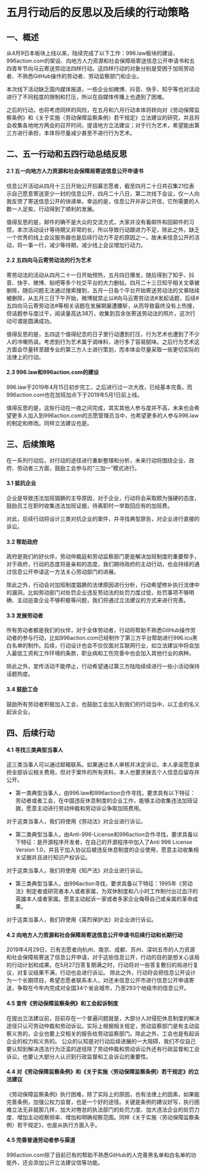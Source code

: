 # 五月行动后的反思以及后续的行动策略
## 一、概述
从4月9日本板块上线以来，陆续完成了以下工作：996.law板块的建设、996action.com的架设、向地方人力资源和社会保障局寄送信息公开申请书和五四青年节向马云寄送劳动法四样行动。这四样行动的对象分别是受困于加班劳动者、不熟悉GitHub操作的劳动者、劳动监察部门和企业。

本次线下活动缺乏国内媒体报道，一些企业如微博、抖音、快手、知乎等也对活动进行了不同程度的限制和打压，所以在自媒体传播上也遇到了困难。

之后的行动，也将考虑同样的风险，在五月和六月行动本体将转向对《劳动保障监察条例》和《关于实施〈劳动保障监察条例〉若干规定》立法建议的研究，并且将会收集各地地方两会的召开时间，提请地方立法建议；对于行为艺术，希望能由第三方进行承担，本体将尽量减少甚至不进行行为艺术。
## 二、五一行动和五四行动总结反思
#### 2.1 五一向地方人力资源和社会保障局寄送信息公开申请书
信息公开活动从四月十三日开始公开招募志愿者，截至四月二十日共召集21位表示自己愿意寄送至少一封的信息公开，四月二十八日，第二次线下会议，仅一人向我反馈了寄送信息公开的快递单。幸运的是，信息公开并非公开信，它所需要的人数一人足矣，行动得到了顺利的发展。

值得反思的是，邮件的确不是大众的交流方式，大家并没有看邮件和回邮件的习惯，本次活动设计等待期又非常的长，所以导致行动跟进力不足，除此之外，缺乏一个优秀的线上会议服务器也是后续行动力不足的原因之一。故未来信息公开的活动，将一事一行，减少等待期，减少线上会议增加行动力。
#### 2.2 五四向马云寄劳动法的行为艺术
寄劳动法的活动从四月二十一日开始预热，五月四日爆发，随后得到了知乎、抖音、快手、微博、贴吧等多个社交平台的大力删帖。四月二十三日知乎相关文章被删除，随后问题无法通过搜索搜到，五月一日各个平台开始寄送劳动法的文章陆续被删除，从五月三日下午开始，微博就禁止以#向马云寄劳动法#发起话题，后续#五四向马云寄劳动法#等相关话题在发展期屡遭腰斩，从而导致最终没有上热搜，但话题参与度过千，阅读量高达38万，收集到百余张寄送劳动法的照片，这次行动可谓是圆满成功。

值得反思的是，五四这个值得纪念的日子里行动遭到打压，行为艺术也遭到了不少人的冷嘲热讽。考虑到行为艺术属于调味料，进行多了容易腻味。之后行为艺术这方面会尽量转至跟专业的第三方人士进行策划，而本体会尽量采取一些更切实际的法律上的行动。
#### 2.3 996.law和996action.com的建设
996.law于2019年4月15日初步完工，之后进行过一次大改，已经基本完善。而996action.com也在加班加点下于2019年5月1日前上线。

值得反思的是，这些行动在一夜之间完成，其实其他人参与度并不高，未来也会希望更多人加入到996action.com的志愿管理员当中，也希望更多的人参与996.law的制定和修改。同样立法建议也是。
## 三、后续策略
在一系列行动后，对行动的途径进行重新整理和分析，未来行动将围绕企业、政府、劳动者三方面，鼓励工会参与的“三加一”模式进行。
#### 3.1 抵抗企业
企业是导致违法加班猖獗的主导原因，对于企业，行动将会采取颇为强硬的态度，鼓励员工在职时收集违法加班证据，待离职时一举取回应有的加班费。

对此，后续行动将设计三类对抗企业的案件，并寻找典型原告，对企业进行直接的诉讼。
#### 3.2 帮助政府
政府是我们的好伙伴，劳动仲裁庭和劳动监察部门更是解决加班制度的重要帮手，对于政府，行动的态度将是亲和的态度，我们期待政府的主动行动，也会持续的通过信息公开申请这一方法关心劳动部门的进展。

除此之外，行动会对加班制度猖獗的法律原因进行分析，行动希望修补执行法律中的漏洞，比如劳动部门对处罚企业违反劳动法的处罚力度过低，处罚事项不够明确、主动巡查企业不够积极等问题，我们将通过立法建议的方式来进行完善。
#### 3.3 发展劳动者
所有劳动者都是我们的伙伴，对于全体劳动者，行动将帮助不熟悉GitHub操作劳动者的参与行动，比如996action.com已经制作了第三方平台帮助进行996.icu黑白名单的制作。后续，行动设计也会不仅仅面对互联网行业，如立法建议中将会加入最低工资和工作环境的条款，职业病和工伤完善中也会加入其他行业的病种。

除此之外，宣传活动不能停止，行动希望通过第三方陆陆续续进行一些小活动保持话题热度。
#### 3.4 鼓励工会
鼓励所有劳动者积极加入工会，也鼓励工会加入到我们的行动当中，以工会的名义起诉企业。
## 四、后续行动
#### 4.1 寻找三类典型当事人
这三类当事人可以通过邮箱联系。如果通过本人审核并决定诉讼，本人承诺愿意承担全部诉讼相关费用，但对于案件的所有资料，本人也要求抹去个人信息后留存并公开。

- 第一类典型当事人，由996.law和996action合作寻找，要求具有以下特征：劳动者或者工会，在中国违反休息制度的企业工作，能够主动收集违法加班证据，愿意主动进行劳动仲裁和劳动诉讼争取加班费用。

对于这类当事人，我们将使用《劳动法》对企业进行诉讼。
- 第二类典型当事人，由Anti-996-License和996action合作寻找，要求具备以下特征：是开源程序开发者，在自己的开源程序中加入了Anti 996 License Version 1.0，并且于加入协议后被违反休息制度的企业使用，愿意主动收集相关证据并且进行知识产权诉讼。

对于这类当事人，我们将使用《知产法》对企业进行诉讼。
- 第三类典型当事人，由996action寻找，要求具备以下特征：1995年《劳动法》制定者或研究者本人或者家属，为双休制度和八小时工作制付出过血汗的英雄本人或者家属。愿意主动起诉一家或者多家企业侮辱自己或亲属的革命成果。

对于这类当事人，我们将使用《英烈保护法》对企业进行诉讼。
#### 4.2 向地方人力资源和社会保障局寄送信息公开申请书后续行动和长期行动
2019年4月29日，已有志愿者向杭州、南京、成都、苏州、深圳五市的人力资源和社会保障局寄送了信息公开申请，对于这些信息公开，行动的目的是想关心该局的行动计划和成果。在5月27日答复期满之时，行动将对一些答复敷衍的局进行复议，对复议结果不满，行动也会进行诉讼。
除此之外，行动将会把信息公开设计为一个长期项目，希望志愿者联系本人，对还未信息公开市进行信息公开申请寄送，争取在今年内完成对全国34个省会城市，乃至293个地级市的信息公开。
#### 4.5 宣传《劳动保障监察条例》和工会起诉制度
在提出立法建议前，目前存在一个普遍问题就是，大部分人对侵犯休息制度的解决途径只认可劳动仲裁和劳动诉讼。实际上根据相关规定，劳动监察部门是有主动监察义务的，企业也要上交相关的报告给劳动监察部门。除此之外，工会也是有起诉企业的权力和义务的。
公众的认知是对行动后续进展的一大阻碍，我们不仅自己要认知到解决违法行为泛滥的途径除了劳动仲裁和劳动诉讼外还有行政监督和工会诉讼，也要让大部分人认识到行政监督和工会诉讼的重要性。
#### 4.4 对《劳动保障监察条例》和《关于实施〈劳动保障监察条例〉若干规定》的立法建议
《劳动保障监察条例》执行困难，除了实际上的原因，也有法律上的因素，如果能完善条例，加强公权力监督，也是一个好的途径。关键是条例的建议好写，执行困难立法无非就那几样，加大对倦怠的执法部门的处罚力度、加大违法企业的处罚力度、增加主动视察频率、增加和明确视察范围。同样《关于实施〈劳动保障监察条例〉若干规定》，也是从执行方面入手。
#### 4.5 完善普通劳动者参与渠道
996action.com除了目前已有的帮助不熟悉GitHub的人完善黑名单和白名单的功能外，还会添加公开立法建议信等功能。

